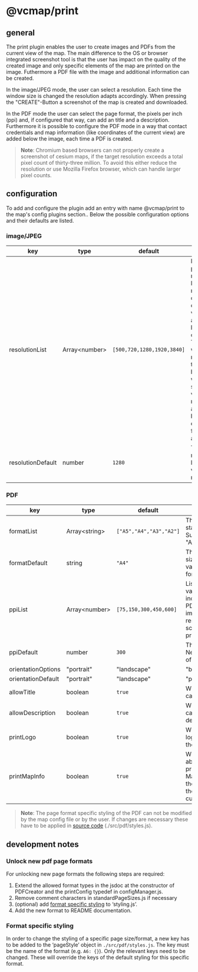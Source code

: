 # @vcmap/print 

## general

The print plugin enables the user to create images and PDFs from the current view of the map. The main difference to the OS or browser integrated screenshot tool is that the user has impact on the quality of the created image and only specific elements of the map are printed on the image. Futhermore a PDF file with the image and additional information can be created.

In the image/JPEG mode, the user can select a resolution. Each time the window size is changed the resolution adapts accordingly. When pressing the "CREATE"-Button a screenshot of the map is created and downloaded.

In the PDF mode the user can select the page format, the pixels per inch (ppi) and, if configured that way, can add an title and a description. Furthermore it is possible to configure the PDF mode in a way that contact credentials and map information (like coordinates of the current view) are added below the image, each time a PDF is created.

> **Note**: Chromium based browsers can not properly create a screenshot of cesium maps, if the target resolution exceeds a total pixel count of thirty-three million. To avoid this either reduce the resolution or use Mozilla Firefox browser, which can handle larger pixel counts.

## configuration

To add and configure the plugin add an entry with name @vcmap/print to the map's config plugins section.. Below the possible configuration options and their defaults are listed.

### image/JPEG

| key | type | default | description |
| --- | --- | --- | --- |
| resolutionList | Array\<number\> | `[500,720,1280,1920,3840]` | List of possible resolutions. Each resolution consists of only one value. This is always the longes side of the image. Thus, if the width of the map is bigger than the height, the width is the selected value of the resolution list and the height is calculated from the aspect ratio. |
| resolutionDefault | number | `1280` | The default resolution. Needs to be a value of the resolutionList. |


### PDF

| key | type | default | description |
| --- | --- | --- | --- |
| formatList | Array\<string\> | `["A5","A4","A3","A2"]` | The possible standard page sizes. Supported are "A5","A4","A3","A2". |
| formatDefault | string | `"A4"` | The default page size. Needs to be a value of the formatList. |
| ppiList | Array\<number\> | `[75,150,300,450,600]` | List of possible values for pixels per inch (ppi) of the PDF. This value has impact on the resolution of the screenshot that is printed on the pdf. |
| ppiDefault | number | `300` | The default ppi. Needs to be a value of the ppiList. |
| orientationOptions | "portrait" | "landscape" | "both" | "both" | The possible orientation options. "both" means the user can choose either landscape or portrait. If portrait or landscape is used, this user can not choose and the key orientationDefault is ignored. |
| orientationDefault | "portrait" | "landscape" | "portrait" | The default orientation. Only necessary if orientationOptions is "both", otherwise ignored. |
| allowTitle | boolean | `true` | Whether the user can add a title. |
| allowDescription | boolean | `true` | Whether the user can add a description. |
| printLogo | boolean | `true` | Whether the map logo is printed on the PDF. |
| printMapInfo | boolean | `true` | Whether information about the map is printed on the PDF. Map Info is so far the coordinates of the center of the current view. |

> **Note**: The page format specific styling of the PDF can not be modified by the map config file or by the user. If changes are necessary these have to be applied in [source code](#format-specific-styling) (./src/pdf/styles.js).

## development notes

### Unlock new pdf page formats

For unlocking new page formats the following steps are required:
1. Extend the allowed format types in the jsdoc at the constructor of PDFCreator and the printConfig typedef in configManager.js.
2. Remove comment characters in standardPageSizes.js if necessary
3. (optional) add [format specific styling](#format-specific-styling) to ‘styling.js’.
4. Add the new format to README documentation.

### Format specific styling

In order to change the styling of a specific page size/format, a new key has to be added to the ‘pageStyle’ object in `./src/pdf/styles.js`. The key must be the name of the format (e.g. `A6: {}`). Only the relevant keys need to be changed. These will override the keys of the default styling for this specific format.
